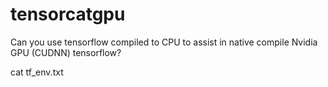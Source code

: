 # tensorcatgpu
Can you use tensorflow compiled to CPU to assist in native compile Nvidia GPU (CUDNN) tensorflow? 

cat tf_env.txt
